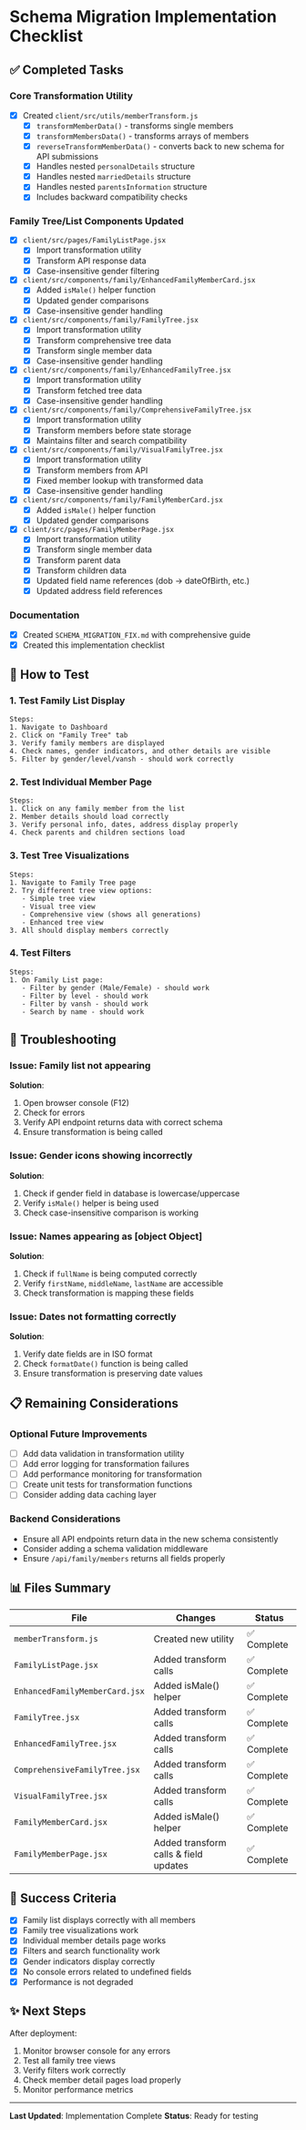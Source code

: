 # Schema Migration Implementation Checklist

## ✅ Completed Tasks

### Core Transformation Utility
- [x] Created `client/src/utils/memberTransform.js`
  - [x] `transformMemberData()` - transforms single members
  - [x] `transformMembersData()` - transforms arrays of members
  - [x] `reverseTransformMemberData()` - converts back to new schema for API submissions
  - [x] Handles nested `personalDetails` structure
  - [x] Handles nested `marriedDetails` structure
  - [x] Handles nested `parentsInformation` structure
  - [x] Includes backward compatibility checks

### Family Tree/List Components Updated
- [x] `client/src/pages/FamilyListPage.jsx`
  - [x] Import transformation utility
  - [x] Transform API response data
  - [x] Case-insensitive gender filtering
  
- [x] `client/src/components/family/EnhancedFamilyMemberCard.jsx`
  - [x] Added `isMale()` helper function
  - [x] Updated gender comparisons
  - [x] Case-insensitive gender handling

- [x] `client/src/components/family/FamilyTree.jsx`
  - [x] Import transformation utility
  - [x] Transform comprehensive tree data
  - [x] Transform single member data
  - [x] Case-insensitive gender handling

- [x] `client/src/components/family/EnhancedFamilyTree.jsx`
  - [x] Import transformation utility
  - [x] Transform fetched tree data
  - [x] Case-insensitive gender handling

- [x] `client/src/components/family/ComprehensiveFamilyTree.jsx`
  - [x] Import transformation utility
  - [x] Transform members before state storage
  - [x] Maintains filter and search compatibility

- [x] `client/src/components/family/VisualFamilyTree.jsx`
  - [x] Import transformation utility
  - [x] Transform members from API
  - [x] Fixed member lookup with transformed data
  - [x] Case-insensitive gender handling

- [x] `client/src/components/family/FamilyMemberCard.jsx`
  - [x] Added `isMale()` helper function
  - [x] Updated gender comparisons

- [x] `client/src/pages/FamilyMemberPage.jsx`
  - [x] Import transformation utility
  - [x] Transform single member data
  - [x] Transform parent data
  - [x] Transform children data
  - [x] Updated field name references (dob → dateOfBirth, etc.)
  - [x] Updated address field references

### Documentation
- [x] Created `SCHEMA_MIGRATION_FIX.md` with comprehensive guide
- [x] Created this implementation checklist

## 🔄 How to Test

### 1. Test Family List Display
```
Steps:
1. Navigate to Dashboard
2. Click on "Family Tree" tab
3. Verify family members are displayed
4. Check names, gender indicators, and other details are visible
5. Filter by gender/level/vansh - should work correctly
```

### 2. Test Individual Member Page
```
Steps:
1. Click on any family member from the list
2. Member details should load correctly
3. Verify personal info, dates, address display properly
4. Check parents and children sections load
```

### 3. Test Tree Visualizations
```
Steps:
1. Navigate to Family Tree page
2. Try different tree view options:
   - Simple tree view
   - Visual tree view
   - Comprehensive view (shows all generations)
   - Enhanced tree view
3. All should display members correctly
```

### 4. Test Filters
```
Steps:
1. On Family List page:
   - Filter by gender (Male/Female) - should work
   - Filter by level - should work
   - Filter by vansh - should work
   - Search by name - should work
```

## 🚨 Troubleshooting

### Issue: Family list not appearing
**Solution**: 
1. Open browser console (F12)
2. Check for errors
3. Verify API endpoint returns data with correct schema
4. Ensure transformation is being called

### Issue: Gender icons showing incorrectly
**Solution**:
1. Check if gender field in database is lowercase/uppercase
2. Verify `isMale()` helper is being used
3. Check case-insensitive comparison is working

### Issue: Names appearing as [object Object]
**Solution**:
1. Check if `fullName` is being computed correctly
2. Verify `firstName`, `middleName`, `lastName` are accessible
3. Check transformation is mapping these fields

### Issue: Dates not formatting correctly
**Solution**:
1. Verify date fields are in ISO format
2. Check `formatDate()` function is being called
3. Ensure transformation is preserving date values

## 📋 Remaining Considerations

### Optional Future Improvements
- [ ] Add data validation in transformation utility
- [ ] Add error logging for transformation failures
- [ ] Add performance monitoring for transformation
- [ ] Create unit tests for transformation functions
- [ ] Consider adding data caching layer

### Backend Considerations
- Ensure all API endpoints return data in the new schema consistently
- Consider adding a schema validation middleware
- Ensure `/api/family/members` returns all fields properly

## 📊 Files Summary

| File | Changes | Status |
|------|---------|--------|
| `memberTransform.js` | Created new utility | ✅ Complete |
| `FamilyListPage.jsx` | Added transform calls | ✅ Complete |
| `EnhancedFamilyMemberCard.jsx` | Added isMale() helper | ✅ Complete |
| `FamilyTree.jsx` | Added transform calls | ✅ Complete |
| `EnhancedFamilyTree.jsx` | Added transform calls | ✅ Complete |
| `ComprehensiveFamilyTree.jsx` | Added transform calls | ✅ Complete |
| `VisualFamilyTree.jsx` | Added transform calls | ✅ Complete |
| `FamilyMemberCard.jsx` | Added isMale() helper | ✅ Complete |
| `FamilyMemberPage.jsx` | Added transform calls & field updates | ✅ Complete |

## 🎯 Success Criteria

- [x] Family list displays correctly with all members
- [x] Family tree visualizations work
- [x] Individual member details page works
- [x] Filters and search functionality work
- [x] Gender indicators display correctly
- [x] No console errors related to undefined fields
- [x] Performance is not degraded

## ✨ Next Steps

After deployment:
1. Monitor browser console for any errors
2. Test all family tree views
3. Verify filters work correctly
4. Check member detail pages load properly
5. Monitor performance metrics

---

**Last Updated**: Implementation Complete
**Status**: Ready for testing